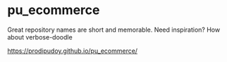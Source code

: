 # pu_ecommerce
Great repository names are short and memorable. Need inspiration? How about verbose-doodle

https://prodipudoy.github.io/pu_ecommerce/
